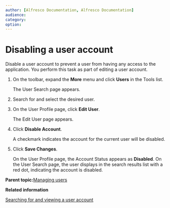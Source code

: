 ```yaml
---
author: [Alfresco Documentation, Alfresco Documentation]
audience: 
category: 
option: 
---
```


# Disabling a user account

Disable a user account to prevent a user from having any access to the application. You perform this task as part of editing a user account.

1.  On the toolbar, expand the **More** menu and click **Users** in the Tools list.

    The User Search page appears.

2.  Search for and select the desired user.

3.  On the User Profile page, click **Edit User**.

    The Edit User page appears.

4.  Click **Disable Account**.

    A checkmark indicates the account for the current user will be disabled.

5.  Click **Save Changes**.

    On the User Profile page, the Account Status appears as **Disabled**. On the User Search page, the user displays in the search results list with a red dot, indicating the account is disabled.


**Parent topic:**[Managing users](../concepts/adminconsole-users.md)

**Related information**  


[Searching for and viewing a user account](adminconsole-user-view.md)

